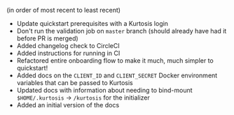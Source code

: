 (in order of most recent to least recent)

* Update quickstart prerequisites with a Kurtosis login
* Don't run the validation job on `master` branch (should already have had it before PR is merged)
* Added changelog check to CircleCI
* Added instructions for running in CI
* Refactored entire onboarding flow to make it much, much simpler to quickstart!
* Added docs on the `CLIENT_ID` and `CLIENT_SECRET` Docker environment variables that can be passed to Kurtosis
* Updated docs with information about needing to bind-mount `$HOME/.kurtosis` -> `/kurtosis` for the initializer
* Added an initial version of the docs
